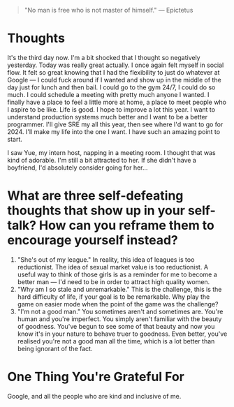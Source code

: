 
> \"No man is free who is not master of himself.\" — Epictetus

# Thoughts
It's the third day now. I'm a bit shocked that I thought so negatively yesterday. Today was really great actually. I once again felt myself in social flow. It felt so great knowing that I had the flexibility to just do whatever at Google — I could fuck around if I wanted and show up in the middle of the day just for lunch and then bail. I could go to the gym 24/7, I could do so much. I could schedule a meeting with pretty much anyone I wanted. I finally have a place to feel a little more at home, a place to meet people who I aspire to be like. Life is good. I hope to improve a lot this year. I want to understand production systems much better and I want to be a better programmer. I'll give SRE my all this year, then see where I'd want to go for 2024. I'll make my life into the one I want. I have such an amazing point to start.

I saw Yue, my intern host, napping in a meeting room. I thought that was kind of adorable. I'm still a bit attracted to her. If she didn't have a boyfriend, I'd absolutely consider going for her...

# What are three self-defeating thoughts that show up in your self-talk? How can you reframe them to encourage yourself instead?
1. "She's out of my league." In reality, this idea of leagues is too reductionist. The idea of sexual market value is too reductionist. A useful way to think of those girls is as a reminder for me to become a better man — I'd need to be in order to attract high quality women.
2. "Why am I so stale and unremarkable." This is the challenge, this is the hard difficulty of life, if your goal is to be remarkable. Why play the game on easier mode when the point of the game was the challenge?
3. "I'm not a good man." You sometimes aren't and sometimes are. You're human and you're imperfect. You simply aren't familiar with the beauty of goodness. You've begun to see some of that beauty and now you know it's in your nature to behave truer to goodness. Even better, you've realised you're not a good man all the time, which is a lot better than being ignorant of the fact.

# One Thing You're Grateful For
Google, and all the people who are kind and inclusive of me.
